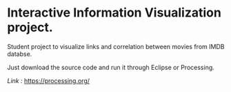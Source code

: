 Interactive Information Visualization project. 
=======

Student project to visualize links and correlation between movies from IMDB databse. 

Just download the source code and run it through Eclipse or Processing.


*Link :*
https://processing.org/
